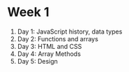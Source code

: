 # Week 1

1. Day 1: JavaScript history, data types
2. Day 2: Functions and arrays
3. Day 3: HTML and CSS
4. Day 4: Array Methods
5. Day 5: Design
